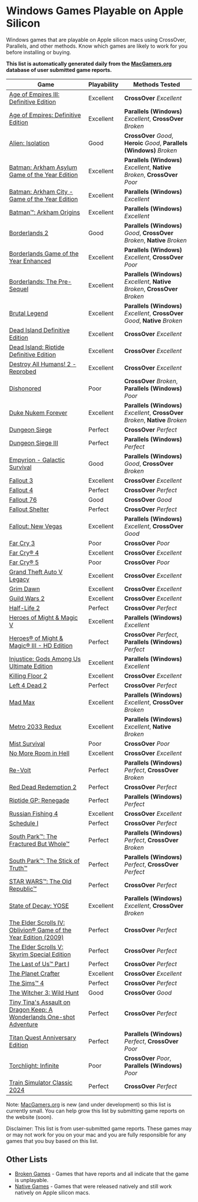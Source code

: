 # Windows Games Playable on Apple Silicon

Windows games that are playable on Apple silicon macs using CrossOver, Parallels, and other methods.
Know which games are likely to work for you before installing or buying.

**This list is automatically generated daily from the [MacGamers.org](https://macgamers.org/) database of user submitted
game reports.**

| Game                                                                                                                                                                   | Playability | Methods Tested                                                                   |
|------------------------------------------------------------------------------------------------------------------------------------------------------------------------|-------------|----------------------------------------------------------------------------------|
| [Age of Empires III: Definitive Edition](https://macgamers.org/games/age-of-empires-iii-definitive-edition)                                                            | Excellent   | **CrossOver** *Excellent*                                                        |
| [Age of Empires: Definitive Edition](https://macgamers.org/games/age-of-empires-definitive-edition)                                                                    | Excellent   | **Parallels (Windows)** *Excellent*, **CrossOver** *Broken*                      |
| [Alien: Isolation](https://macgamers.org/games/alien-isolation)                                                                                                        | Good        | **CrossOver** *Good*, **Heroic** *Good*, **Parallels (Windows)** *Broken*        |
| [Batman: Arkham Asylum Game of the Year Edition](https://macgamers.org/games/batman-arkham-asylum-game-of-the-year-edition-1)                                          | Excellent   | **Parallels (Windows)** *Excellent*, **Native** *Broken*, **CrossOver** *Poor*   |
| [Batman: Arkham City - Game of the Year Edition](https://macgamers.org/games/batman-arkham-city-game-of-the-year-edition)                                              | Excellent   | **Parallels (Windows)** *Excellent*                                              |
| [Batman™: Arkham Origins](https://macgamers.org/games/batman-arkham-origins)                                                                                         | Excellent   | **Parallels (Windows)** *Excellent*                                              |
| [Borderlands 2](https://macgamers.org/games/borderlands-2)                                                                                                             | Good        | **Parallels (Windows)** *Good*, **CrossOver** *Broken*, **Native** *Broken*      |
| [Borderlands Game of the Year Enhanced](https://macgamers.org/games/borderlands-game-of-the-year-enhanced)                                                             | Excellent   | **Parallels (Windows)** *Excellent*, **CrossOver** *Poor*                        |
| [Borderlands: The Pre-Sequel](https://macgamers.org/games/borderlands-the-pre-sequel)                                                                                  | Excellent   | **Parallels (Windows)** *Excellent*, **Native** *Broken*, **CrossOver** *Broken* |
| [Brutal Legend](https://macgamers.org/games/brutal-legend)                                                                                                             | Excellent   | **Parallels (Windows)** *Excellent*, **CrossOver** *Good*, **Native** *Broken*   |
| [Dead Island Definitive Edition](https://macgamers.org/games/dead-island-definitive-edition)                                                                           | Excellent   | **CrossOver** *Excellent*                                                        |
| [Dead Island: Riptide Definitive Edition](https://macgamers.org/games/dead-island-riptide-definitive-edition)                                                          | Excellent   | **CrossOver** *Excellent*                                                        |
| [Destroy All Humans! 2 - Reprobed](https://macgamers.org/games/destroy-all-humans-2-reprobed)                                                                          | Excellent   | **CrossOver** *Excellent*                                                        |
| [Dishonored](https://macgamers.org/games/dishonored)                                                                                                                   | Poor        | **CrossOver** *Broken*, **Parallels (Windows)** *Poor*                           |
| [Duke Nukem Forever](https://macgamers.org/games/duke-nukem-forever)                                                                                                   | Excellent   | **Parallels (Windows)** *Excellent*, **CrossOver** *Broken*, **Native** *Broken* |
| [Dungeon Siege](https://macgamers.org/games/dungeon-siege)                                                                                                             | Perfect     | **CrossOver** *Perfect*                                                          |
| [Dungeon Siege III](https://macgamers.org/games/dungeon-siege-iii)                                                                                                     | Perfect     | **Parallels (Windows)** *Perfect*                                                |
| [Empyrion - Galactic Survival](https://macgamers.org/games/empyrion-galactic-survival)                                                                                 | Good        | **Parallels (Windows)** *Good*, **CrossOver** *Broken*                           |
| [Fallout 3](https://macgamers.org/games/fallout-3)                                                                                                                     | Excellent   | **CrossOver** *Excellent*                                                        |
| [Fallout 4](https://macgamers.org/games/fallout-4)                                                                                                                     | Perfect     | **CrossOver** *Perfect*                                                          |
| [Fallout 76](https://macgamers.org/games/fallout-76)                                                                                                                   | Good        | **CrossOver** *Good*                                                             |
| [Fallout Shelter](https://macgamers.org/games/fallout-shelter)                                                                                                         | Perfect     | **CrossOver** *Perfect*                                                          |
| [Fallout: New Vegas](https://macgamers.org/games/fallout-new-vegas)                                                                                                    | Excellent   | **Parallels (Windows)** *Excellent*, **CrossOver** *Good*                        |
| [Far Cry 3](https://macgamers.org/games/far-cry-3)                                                                                                                     | Poor        | **CrossOver** *Poor*                                                             |
| [Far Cry® 4](https://macgamers.org/games/far-cry-4)                                                                                                                   | Excellent   | **CrossOver** *Excellent*                                                        |
| [Far Cry® 5](https://macgamers.org/games/far-cry-5)                                                                                                                   | Poor        | **CrossOver** *Poor*                                                             |
| [Grand Theft Auto V Legacy](https://macgamers.org/games/grand-theft-auto-v-legacy)                                                                                     | Excellent   | **CrossOver** *Excellent*                                                        |
| [Grim Dawn](https://macgamers.org/games/grim-dawn)                                                                                                                     | Excellent   | **CrossOver** *Excellent*                                                        |
| [Guild Wars 2](https://macgamers.org/games/guild-wars-2)                                                                                                               | Excellent   | **CrossOver** *Excellent*                                                        |
| [Half-Life 2](https://macgamers.org/games/half-life-2)                                                                                                                 | Perfect     | **CrossOver** *Perfect*                                                          |
| [Heroes of Might & Magic V](https://macgamers.org/games/heroes-of-might-magic-v)                                                                                       | Excellent   | **Parallels (Windows)** *Excellent*                                              |
| [Heroes® of Might & Magic® III - HD Edition](https://macgamers.org/games/heroes-of-might-magic-iii-hd-edition)                                                       | Perfect     | **CrossOver** *Perfect*, **Parallels (Windows)** *Perfect*                       |
| [Injustice: Gods Among Us Ultimate Edition](https://macgamers.org/games/injustice-gods-among-us-ultimate-edition)                                                      | Excellent   | **Parallels (Windows)** *Excellent*                                              |
| [Killing Floor 2](https://macgamers.org/games/killing-floor-2)                                                                                                         | Excellent   | **CrossOver** *Excellent*                                                        |
| [Left 4 Dead 2](https://macgamers.org/games/left-4-dead-2)                                                                                                             | Perfect     | **CrossOver** *Perfect*                                                          |
| [Mad Max](https://macgamers.org/games/mad-max)                                                                                                                         | Excellent   | **Parallels (Windows)** *Excellent*, **CrossOver** *Broken*                      |
| [Metro 2033 Redux](https://macgamers.org/games/metro-2033-redux)                                                                                                       | Excellent   | **Parallels (Windows)** *Excellent*, **Native** *Broken*                         |
| [Mist Survival](https://macgamers.org/games/mist-survival)                                                                                                             | Poor        | **CrossOver** *Poor*                                                             |
| [No More Room in Hell](https://macgamers.org/games/no-more-room-in-hell)                                                                                               | Excellent   | **CrossOver** *Excellent*                                                        |
| [Re-Volt](https://macgamers.org/games/re-volt)                                                                                                                         | Perfect     | **Parallels (Windows)** *Perfect*, **CrossOver** *Broken*                        |
| [Red Dead Redemption 2](https://macgamers.org/games/red-dead-redemption-2)                                                                                             | Perfect     | **CrossOver** *Perfect*                                                          |
| [Riptide GP: Renegade](https://macgamers.org/games/riptide-gp-renegade)                                                                                                | Perfect     | **Parallels (Windows)** *Perfect*                                                |
| [Russian Fishing 4](https://macgamers.org/games/russian-fishing-4)                                                                                                     | Excellent   | **CrossOver** *Excellent*                                                        |
| [Schedule I](https://macgamers.org/games/schedule-i)                                                                                                                   | Perfect     | **CrossOver** *Perfect*                                                          |
| [South Park™: The Fractured But Whole™](https://macgamers.org/games/south-park-the-fractured-but-whole)                                                            | Perfect     | **Parallels (Windows)** *Perfect*, **CrossOver** *Broken*                        |
| [South Park™: The Stick of Truth™](https://macgamers.org/games/south-park-the-stick-of-truth)                                                                      | Perfect     | **Parallels (Windows)** *Perfect*, **CrossOver** *Perfect*                       |
| [STAR WARS™: The Old Republic™](https://macgamers.org/games/star-wars-the-old-republic)                                                                            | Perfect     | **CrossOver** *Perfect*                                                          |
| [State of Decay: YOSE](https://macgamers.org/games/state-of-decay-yose)                                                                                                | Excellent   | **Parallels (Windows)** *Excellent*, **CrossOver** *Broken*                      |
| [The Elder Scrolls IV: Oblivion® Game of the Year Edition (2009)](https://macgamers.org/games/the-elder-scrolls-iv-oblivion-game-of-the-year-edition-2009)            | Perfect     | **CrossOver** *Perfect*                                                          |
| [The Elder Scrolls V: Skyrim Special Edition](https://macgamers.org/games/the-elder-scrolls-v-skyrim-special-edition)                                                  | Perfect     | **CrossOver** *Perfect*                                                          |
| [The Last of Us™ Part I](https://macgamers.org/games/the-last-of-us-part-i)                                                                                          | Perfect     | **CrossOver** *Perfect*                                                          |
| [The Planet Crafter](https://macgamers.org/games/the-planet-crafter)                                                                                                   | Excellent   | **CrossOver** *Excellent*                                                        |
| [The Sims™ 4](https://macgamers.org/games/the-sims-4)                                                                                                                | Perfect     | **CrossOver** *Perfect*                                                          |
| [The Witcher 3: Wild Hunt](https://macgamers.org/games/the-witcher-3-wild-hunt)                                                                                        | Good        | **CrossOver** *Good*                                                             |
| [Tiny Tina's Assault on Dragon Keep: A Wonderlands One-shot Adventure](https://macgamers.org/games/tiny-tinas-assault-on-dragon-keep-a-wonderlands-one-shot-adventure) | Perfect     | **CrossOver** *Perfect*                                                          |
| [Titan Quest Anniversary Edition](https://macgamers.org/games/titan-quest-anniversary-edition)                                                                         | Perfect     | **Parallels (Windows)** *Perfect*, **CrossOver** *Poor*                          |
| [Torchlight: Infinite](https://macgamers.org/games/torchlight-infinite)                                                                                                | Poor        | **CrossOver** *Poor*, **Parallels (Windows)** *Poor*                             |
| [Train Simulator Classic 2024](https://macgamers.org/games/train-simulator-classic-2024)                                                                               | Perfect     | **CrossOver** *Perfect*                                                          |


Note: [MacGamers.org](https://macgamers.org/) is new (and under development) so this list is currently small. You can
help grow this list by submitting game reports on the website (soon).

Disclaimer: This list is from user-submitted game reports. These games may or may not work for you on your mac and you
are fully responsible for any games that you buy based on this list.

## Other Lists

- [Broken Games](BROKEN.md) - Games that have reports and all indicate that the game is unplayable.
- [Native Games](NATIVE.md) - Games that were released natively and still work natively on Apple silicon macs.
